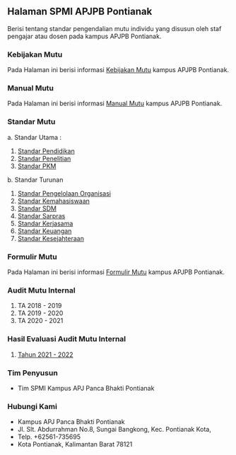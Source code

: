 ## Halaman SPMI APJPB Pontianak

Berisi tentang standar pengendalian mutu individu yang disusun oleh staf pengajar atau dosen pada kampus APJPB Pontianak.

### Kebijakan Mutu

Pada Halaman ini berisi informasi [Kebijakan Mutu](https://drive.google.com/file/d/1r4hTIQwhrv2P5HwlWt9PUoTY9R5bAhYr/view?usp=sharing) kampus APJPB Pontianak.

### Manual Mutu

Pada Halaman ini berisi informasi [Manual Mutu](https://drive.google.com/file/d/1RmAysptu6wnU9igpHJD0l8bf8z2ILBEq/view?usp=sharing) kampus APJPB Pontianak.

### Standar Mutu

a. Standar Utama :
   1. [Standar Pendidikan](https://drive.google.com/file/d/1IHzEfK1SGhjVjRERtRtMbPzL0ZIQC-p5/view?usp=sharing)
   3. [Standar Penelitian](https://drive.google.com/file/d/1fCk1AWWOcantPqe5EFEbHDWeI4maWOLa/view?usp=sharing)
   4. [Standar PKM](https://drive.google.com/file/d/1tsk30siX-aFJoiPkCFq_GyPp2zkCod6n/view?usp=sharing)

b. Standar Turunan 
   1. [Standar Pengelolaan Organisasi](https://drive.google.com/file/d/1JHUA4DRB7CmM1v1XgyzcO527Tz8mY_XR/view?usp=sharing)
   2. [Standar Kemahasiswaan](https://drive.google.com/file/d/1gMFQmR1KsIqI5sPgTU0HrpKmeFfj3PAd/view?usp=sharing)
   3. [Standar SDM](https://drive.google.com/file/d/16uwrqzeemW-w8W7IZKm3sAgT0rSKJb8-/view?usp=sharing)
   4. [Standar Sarpras](https://drive.google.com/file/d/1fEcrIO6hivgcKRRMKezd18U9jpWs7rVx/view?usp=sharing)
   5. [Standar Kerjasama](https://drive.google.com/file/d/1tPN38J1d69i0ug7CzDLABNcOfHdk9B_L/view?usp=sharing)
   6. [Standar Keuangan](https://drive.google.com/file/d/1b3bFszHm_bZyHFjgvD4TXEywybJ1nq5r/view?usp=sharing)
   7. [Standar Kesejahteraan](https://drive.google.com/file/d/1asuelKWJyPi3-ESZ7wS71-3Kahy6SC8v/view?usp=sharing)

### Formulir Mutu

Pada Halaman ini berisi informasi [Formulir Mutu](https://drive.google.com/file/d/10qrneuQuCoWy-XnnpEI8mCjxDV500Puv/view?usp=sharing) kampus APJPB Pontianak.

### Audit Mutu Internal

1. TA 2018 - 2019
2. TA 2019 - 2020
3. TA 2020 - 2021

### Hasil Evaluasi Audit Mutu Internal
1. [Tahun 2021 - 2022](https://docs.google.com/document/d/1C2il3kUVjb0iUjyntCJGgip3mm75x0Rn/edit?usp=sharing&ouid=102662965025476317030&rtpof=true&sd=true)

### Tim Penyusun

- Tim SPMI Kampus APJ Panca Bhakti Pontianak

### Hubungi Kami

- Kampus APJ Panca Bhakti Pontianak
- Jl. Slt. Abdurrahman No.8, Sungai Bangkong, Kec. Pontianak Kota,
- Telp. +62561-735695
- Kota Pontianak, Kalimantan Barat 78121
